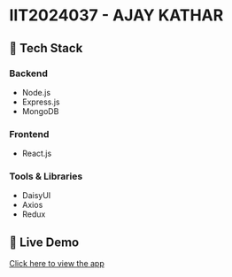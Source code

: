 # IIT2024037 - AJAY KATHAR

## 🚀 Tech Stack
### Backend
- Node.js  
- Express.js  
- MongoDB  

### Frontend
- React.js  

### Tools & Libraries
- DaisyUI  
- Axios  
- Redux  

## 🚀 Live Demo

[Click here to view the app](https://codered-frontend.onrender.com)
